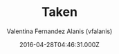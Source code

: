 ---
title: Taken
github: https://github.com/vfalanis/taken
demo: https://vfalanis.me/taken/
author: Valentina Fernandez Alanis (vfalanis)
ssg:
  - Jekyll
cms:
  - No Cms
date: 2016-04-28T04:46:31.000Z
description: Minimalist two-column jekyll theme
stale: true
disabled: true
disabled_reason: error checking demo url
---